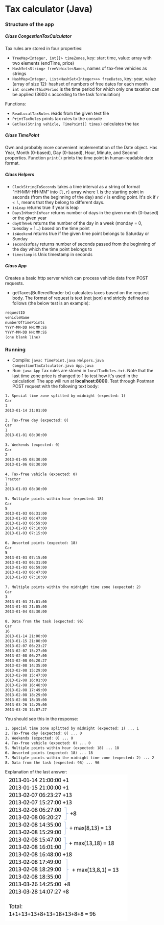# Tax calculator (Java)

### Structure of the app 

##### Class CongestionTaxCalculator
Tax rules are stored in four properties:
- `TreeMap<Integer, int[]> timeZones`, key: start time, value: array with two elements (endTime, price)
- `HashSet<String> freeVehiclesNames`, names of tax-free vehicles as strings 
- `HashMap<Integer, List<HashSet<Integer>>> freeDates`, key: year, value (array of size 12): hashset of numbers of free dates for each month 
- `int oncePerThisPeriod` is the time period for which only one taxation can be applied (3600 s according to the task formulation)

Functions:
- `ReadLocalTaxRules` reads from the given text file
- `PrintTaxRules` prints tax rules to the console
- `GetTax(String vehicle, TimePoint[] times)` calculates the tax

##### Class TimePoint
Own and probably more convenient implementation of the Date object. Has Year, Month (0-based), Day (0-based), Hour, Minute, and Second properties. Function `print()` prints the time point in human-readable date format. 

##### Class Helpers
- `ClockStringToSeconds` takes a time interval as a string of format "HH:MM-HH:MM" into `[l,r]` array where `l` is the starting point in seconds (from the beginning of the day) and `r` is ending point. It's ok if `r < l`, means that they belong to different days. 
- `isLeap` returns true if year is leap
- `DaysInMonthInYear` returns number of days in the given month (0-based) or the given year
- `dayOfWeek` returns the number of the day in a week (monday = 0, tuesday = 1...) based on the time point
- `isWeekend` returns true if the given time point belongs to Saturday or Sunday
- `secondsOfDay` returns number of seconds passed from the beginning of the day which the time point belongs to
- `timestamp` is Unix timestamp in seconds


##### Class App
Creates a basic http server which can process vehicle data from POST requests. 
- getTaxes(BufferedReader br) calculates taxes based on the request body. The format of request is text (not json) and strictly defined as follows (the below test is an example):
```
requestID
vehicleName
numberOfTimePoints
YYYY-MM-DD HH:MM:SS
YYYY-MM-DD HH:MM:SS
(one blank line)
```

### Running
- Compile: `javac TimePoint.java Helpers.java CongestionTaxCalculator.java App.java`
- Run: `java App`
Tax rules are stored in `localTaxRules.txt`. Note that the last time zone price is changed to 1 to test how it's used in the calculation!
The app will run at **localhost:8000**. Test through Postman POST request with the following text body:
```
1. Special time zone splitted by midnight (expected: 1)
Car
1
2013-01-14 21:01:00

2. Tax-free day (expected: 0)
Car
1
2013-01-01 08:30:00

3. Weekends (expected: 0)
Car
2
2013-01-05 08:30:00
2013-01-06 08:30:00

4. Tax-free vehicle (expected: 0)
Tractor
1
2013-01-03 08:30:00

5. Multiple points within hour (expected: 18)
Car
5
2013-01-03 06:31:00
2013-01-03 06:47:00
2013-01-03 06:59:00
2013-01-03 07:10:00
2013-01-03 07:15:00

6. Unsorted points (expected: 18)
Car
5
2013-01-03 07:15:00
2013-01-03 06:31:00
2013-01-03 06:59:00
2013-01-03 06:47:00
2013-01-03 07:10:00

7. Multiple points within the midnight time zone (expected: 2)
Car
3
2013-01-03 21:01:00
2013-01-03 21:05:00
2013-01-04 03:30:00

8. Data from the task (expected: 96)
Car
16
2013-01-14 21:00:00
2013-01-15 21:00:00 
2013-02-07 06:23:27
2013-02-07 15:27:00
2013-02-08 06:27:00
2013-02-08 06:20:27
2013-02-08 14:35:00
2013-02-08 15:29:00
2013-02-08 15:47:00
2013-02-08 16:01:00
2013-02-08 16:48:00
2013-02-08 17:49:00
2013-02-08 18:29:00
2013-02-08 18:35:00
2013-03-26 14:25:00
2013-03-28 14:07:27

```

You should see this in the response:
```
1. Special time zone splitted by midnight (expected: 1) ... 1
2. Tax-free day (expected: 0) ... 0
3. Weekends (expected: 0) ... 0
4. Tax-free vehicle (expected: 0) ... 0
5. Multiple points within hour (expected: 18) ... 18
6. Unsorted points (expected: 18) ... 18
7. Multiple points within the midnight time zone (expected: 2) ... 2
8. Data from the task (expected: 96) ... 96
```

Explanation of the last answer:
<br/>
<img src="https://github.com/ivan-2727/taxCalculator/blob/main/example.png" width="400">
